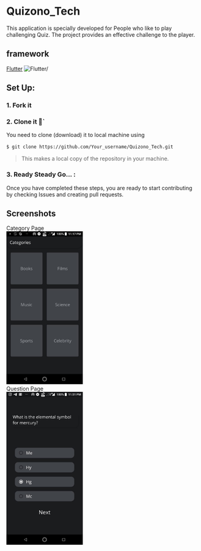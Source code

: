 # Quizono_Tech
This application is specially developed for People who like to play challenging Quiz. The project provides an effective
challenge to the player.


## framework

[Flutter](https://flutter.dev/)
<img src=https://uploads-ssl.webflow.com/5d359e0f47f4bbac7f9e3f50/5ef0a664ab7b6a925ddf8e64_flutter.png height=150px alt=Flutter/>

## Set Up:

### 1. Fork it 

### 2. Clone it :busts_in_silhouette:`

You need to clone (download) it to local machine using

```sh
$ git clone https://github.com/Your_username/Quizono_Tech.git
```

> This makes a local copy of the repository in your machine.

### 3. Ready Steady Go... :

Once you have completed these steps, you are ready to start contributing by checking Issues and creating pull requests.

## Screenshots

Category Page<br>
<img src="lib/images/Categories.jpeg" width=200 alt="Categories"><br>
Question Page<br>
<img src="lib/images/Question.jpeg" width=200 alt="Question">
